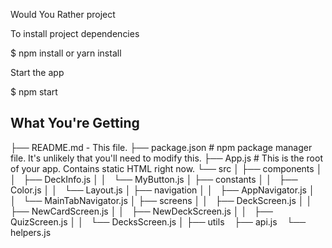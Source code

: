 Would You Rather project

To install project dependencies

$ npm install or yarn install

Start the app

$ npm start

## What You're Getting

├── README.md - This file.
├── package.json # npm package manager file. It's unlikely that you'll need to modify this.
├── App.js # This is the root of your app. Contains static HTML right now.
└── src
│   ├── components
│   │   ├── DeckInfo.js
│   │   └── MyButton.js
│   ├── constants
│   │   ├── Color.js
│   │   └── Layout.js
│   ├── navigation
│   │   ├── AppNavigator.js
│   │   └── MainTabNavigator.js
│   ├── screens
│   │   ├── DeckScreen.js
│   │   ├── NewCardScreen.js
│   │   ├── NewDeckScreen.js
│   │   ├── QuizScreen.js
│   │   └── DecksScreen.js
│   ├── utils
        ├── api.js
        └── helpers.js